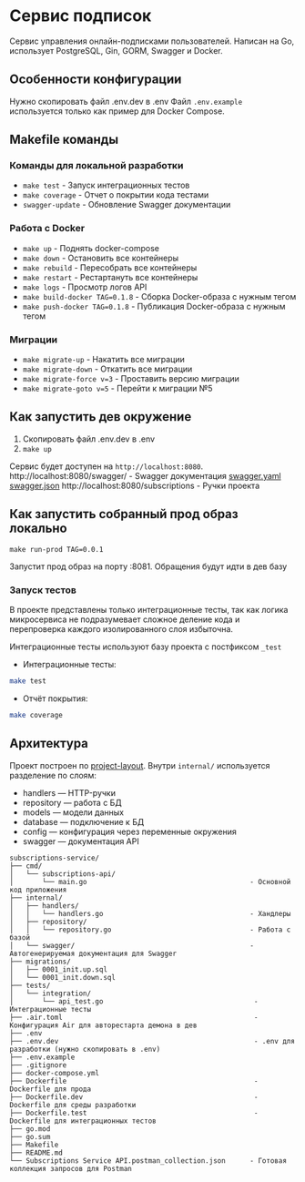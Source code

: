 
# Сервис подписок

Сервис управления онлайн-подписками пользователей. Написан на Go, использует PostgreSQL, Gin, GORM, Swagger и Docker.

## Особенности конфигурации

Нужно скопировать файл .env.dev в .env
Файл `.env.example` используется только как пример для Docker Compose.

## Makefile команды
###  Команды для локальной разработки
- `make test`            - Запуск интеграционных тестов
- `make coverage`        - Отчет о покрытии кода тестами
- `swagger-update`       - Обновление Swagger документации

### Работа с Docker
- `make up`              - Поднять docker-compose
- `make down`            - Остановить все контейнеры
- `make rebuild`         - Пересобрать все контейнеры
- `make restart`         - Рестартануть все контейнеры
- `make logs`            - Просмотр логов API
- `make build-docker TAG=0.1.8`   - Сборка Docker-образа с нужным тегом
- `make push-docker TAG=0.1.8`    - Публикация Docker-образа с нужным тегом

### Миграции
- `make migrate-up`      - Накатить все миграции
- `make migrate-down`    - Откатить все миграции
- `make migrate-force v=3`  - Проставить версию миграции
- `make migrate-goto v=5`   - Перейти к миграции №5
    

## Как запустить дев окружение
1.  Скопировать файл .env.dev в .env
2. `make up`

Сервис будет доступен на `http://localhost:8080`.
http://localhost:8080/swagger/ - Swagger документация [swagger.yaml](/internal/swagger/swagger.yaml) [swagger.json](/internal/swagger/swagger.json)
http://localhost:8080/subscriptions - Ручки проекта

## Как запустить собранный прод образ локально

```
make run-prod TAG=0.0.1
```
Запустит прод образ на порту :8081. Обращения будут идти в дев базу

### Запуск тестов

В проекте представлены только интеграционные тесты, так как логика микросервиса
не подразумевает сложное деление кода и перепроверка каждого изолированного слоя
избыточна.

Интеграционные тесты используют базу проекта с постфиксом `_test`

- Интеграционные тесты:
```bash
make test
```

-  Отчёт покрытия:
```bash
make coverage
```

## Архитектура

Проект построен по [project-layout](https://github.com/golang-standards/project-layout). Внутри `internal/` используется разделение по слоям:
- handlers — HTTP-ручки
- repository — работа с БД
- models — модели данных
- database — подключение к БД
- config — конфигурация через переменные окружения
- swagger — документация API
```
subscriptions-service/
├── cmd/
│   └── subscriptions-api/
│       └── main.go                                        - Основной код приложения
├── internal/
│   ├── handlers/
│   │   └── handlers.go                                    - Хандлеры
│   ├── repository/
│   │   └── repository.go                                  - Работа с базой
│   └── swagger/                                           - Автогенерируемая документация для Swagger
├── migrations/
│   ├── 0001_init.up.sql
│   └── 0001_init.down.sql
├── tests/
│   └── integration/
│       └── api_test.go                                     - Интеграционные тесты
├── .air.toml                                               - Конфигурация Air для авторестарта демона в дев
├── .env
├── .env.dev                                                - .env для разработки (нужно скопировать в .env)
├── .env.example
├── .gitignore
├── docker-compose.yml
├── Dockerfile                                              - Dockerfile для прода
├── Dockerfile.dev                                          - Dockerfile для среды разработки
├── Dockerfile.test                                         - Dockerfile для интеграционных тестов
├── go.mod
├── go.sum
├── Makefile
├── README.md
└── Subscriptions Service API.postman_collection.json      - Готовая коллекция запросов для Postman
```